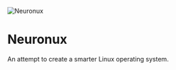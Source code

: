 ![Neuronux](https://github.com/lukebrains/neuronux/logo/neuronux.png "Neuronux")
# Neuronux
An attempt to create a smarter Linux operating system.
